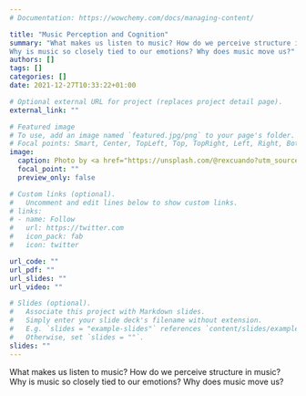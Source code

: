 ```yaml
---
# Documentation: https://wowchemy.com/docs/managing-content/

title: "Music Perception and Cognition"
summary: "What makes us listen to music? How do we perceive structure in music? 
Why is music so closely tied to our emotions? Why does music move us?"
authors: []
tags: []
categories: []
date: 2021-12-27T10:33:22+01:00

# Optional external URL for project (replaces project detail page).
external_link: ""

# Featured image
# To use, add an image named `featured.jpg/png` to your page's folder.
# Focal points: Smart, Center, TopLeft, Top, TopRight, Left, Right, BottomLeft, Bottom, BottomRight.
image:
  caption: Photo by <a href="https://unsplash.com/@rexcuando?utm_source=unsplash&utm_medium=referral&utm_content=creditCopyText">Eric Nopanen</a> on <a href="https://unsplash.com/images/things/music?utm_source=unsplash&utm_medium=referral&utm_content=creditCopyText">Unsplash</a>
  focal_point: ""
  preview_only: false

# Custom links (optional).
#   Uncomment and edit lines below to show custom links.
# links:
# - name: Follow
#   url: https://twitter.com
#   icon_pack: fab
#   icon: twitter

url_code: ""
url_pdf: ""
url_slides: ""
url_video: ""

# Slides (optional).
#   Associate this project with Markdown slides.
#   Simply enter your slide deck's filename without extension.
#   E.g. `slides = "example-slides"` references `content/slides/example-slides.md`.
#   Otherwise, set `slides = ""`.
slides: ""
---
```


What makes us listen to music? How do we perceive structure in music? 
Why is music so closely tied to our emotions? Why does music move us?